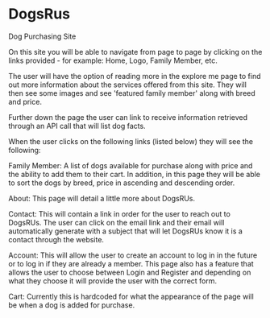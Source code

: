 # DogsRus
Dog Purchasing Site

On this site you will be able to navigate from page to page by clicking on the links provided - for example: Home, Logo, Family Member, etc.

The user will have the option of reading more in the explore me page to find out more information about the services offered from this site.
They will then see some images and see 'featured family member' along with breed and price.

Further down the page the user can link to receive information retrieved through an API call that will list dog facts.

When the user clicks on the following links (listed below) they will see the following:

Family Member: A list of dogs available for purchase along with price and the ability to add them to their cart. In addition, in this page they will be able to sort the dogs by breed, price in ascending and descending order.

About: This page will detail a little more about DogsRUs.

Contact: This will contain a link in order for the user to reach out to DogsRUs. The user can click on the email link and their email will automatically generate with a subject that will let DogsRUs know it is a contact through the website.

Account: This will allow the user to create an account to log in in the future or to log in if they are already a member.  This page also has a feature that allows the user to choose between Login and Register and depending on what they choose it will provide the user with the correct form.

Cart: Currently this is hardcoded for what the appearance of the page will be when a dog is added for purchase.
